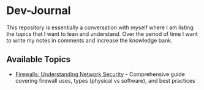 # Dev-Journal
This repository is essentially a conversation with myself where I am listing the topics that I want to lean and understand. Over the period of time I want to write my notes in comments and increase the knowledge bank.

## Available Topics

- [Firewalls: Understanding Network Security](firewalls.md) - Comprehensive guide covering firewall uses, types (physical vs software), and best practices
